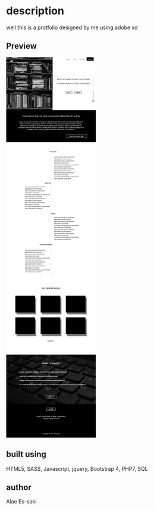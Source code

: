 # description

well this is a protfolio designed by me using adobe xd 

## Preview

![preview](Web.png)

## built using 

HTML5, SASS, Javascript, jquery, Bootstrap 4, PHP7, SQL

## author 

Alae Es-saki